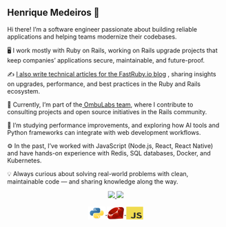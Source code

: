 
## Henrique Medeiros 👋

Hi there! I’m a software engineer passionate about building reliable applications and helping teams modernize their codebases.

🖥️ I work mostly with Ruby on Rails, working on Rails upgrade projects that keep companies’ applications secure, maintainable, and future-proof.

✍️ [I also write technical articles for the FastRuby.io blog](https://www.fastruby.io/blog/authors/hmdros)
, sharing insights on upgrades, performance, and best practices in the Ruby and Rails ecosystem.

🔭 Currently, I’m part of the[ OmbuLabs
 team](https://www.ombulabs.com/), where I contribute to consulting projects and open source initiatives in the Rails community.

🌱 I’m studying performance improvements, and exploring how AI tools and Python frameworks can integrate with web development workflows.

⚙️ In the past, I’ve worked with JavaScript (Node.js, React, React Native) and have hands-on experience with Redis, SQL databases, Docker, and Kubernetes.

💡 Always curious about solving real-world problems with clean, maintainable code — and sharing knowledge along the way.

<!-- <img src="/github-metrics.svg" alt="Metrics" width="75%"> -->


<div align="center">
  <a href="https://github.com/hmdros">
  <img height="180em" src="https://github-readme-stats.vercel.app/api?username=hmdros&show_icons=true&theme=dark&include_all_commits=true&count_private=true"/>
<!--   <img height="180em" src="https://github-readme-stats.vercel.app/api/top-langs/?username=hmdros&layout=compact&langs_count=4&theme=dark"/> -->
  <img height="180em" src="https://github-readme-streak-stats.herokuapp.com/?user=hmdros&theme=dark"/>
</div>

<div style="display: inline_block" align="center"><br>
  <img align="center" alt="Python" height="30" width="40" src="https://raw.githubusercontent.com/devicons/devicon/master/icons/python/python-original.svg">
  <img align="center" alt="Ruby" height="30" width="40" src="https://raw.githubusercontent.com/devicons/devicon/master/icons/ruby/ruby-original.svg">
  <img align="center" alt="Javascript" height="30" width="40" src="https://raw.githubusercontent.com/devicons/devicon/master/icons/javascript/javascript-original.svg">
</div>
